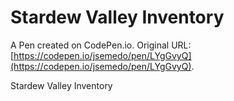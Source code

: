 # Stardew Valley Inventory

A Pen created on CodePen.io. Original URL: [https://codepen.io/jsemedo/pen/LYgGvyQ](https://codepen.io/jsemedo/pen/LYgGvyQ).

Stardew Valley Inventory